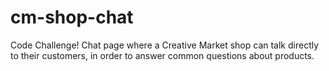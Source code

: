 # cm-shop-chat
Code Challenge! Chat page where a Creative Market shop can talk directly to their customers, in order to answer common questions about products.
